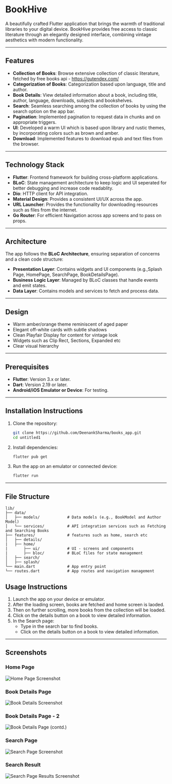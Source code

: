 
# BookHive 

A beautifully crafted Flutter application that brings the warmth of traditional libraries to your digital device. BookHive provides free access to classic literature through an elegantly designed interface, combining vintage aesthetics with modern functionality.

---

## Features

- **Collection of Books**: Browse extensive collection of classic literature, fetched by free books api - https://gutendex.com/
- **Categorization of Books**: Categorization based upon language, title and author.
- **Book Details**: View detailed information about a book, including title, author, language, downloads, subjects and bookshelves.
- **Search**: Seamless searching among the collection of books by using the search option on the app bar.
- **Pagination**: Implemented pagination to request data in chunks and on appropriate triggers.
- **UI**: Developed a warm UI which is based upon library and rustic themes, by incorporating colors such as brown and amber.
- **Download**: Implemented features to download epub and text files from the browser.
---

## Technology Stack

- **Flutter**: Frontend framework for building cross-platform applications.
- **BLoC**: State management architecture to keep logic and UI seperated for better debugging and increase code readablity.
- **Dio**: HTTP client for API integration.
- **Material Design**: Provides a consistent UI/UX across the app.
- **URL Launcher**: Provides the functionality for downloading resources such as files from the internet.
- **Go Router**: For efficient Navigation across app screens and to pass on props.

---

## Architecture

The app follows the **BLoC Architecture**, ensuring separation of concerns and a clean code structure:

- **Presentation Layer**: Contains widgets and UI components (e.g.,Splash Page, HomePage, SearchPage, BookDetailsPage).
- **Business Logic Layer**: Managed by BLoC classes that handle events and emit states.
- **Data Layer**: Contains models and services to fetch and process data.

---

## Design 
- Warm amber/orange theme reminiscent of aged paper
- Elegant off-white cards with subtle shadows
- Clean Playfair Display for content for vintage look
- Widgets such as Clip Rect, Sections, Expanded etc
- Clear visual hierarchy

---

## Prerequisites

- **Flutter**: Version 3.x or later.
- **Dart**: Version 2.19 or later.
- **Android/iOS Emulator or Device**: For testing.

---

## Installation Instructions

1. Clone the repository:
   ```bash
   git clone https://github.com/DeenankSharma/books_app.git
   cd untitled1
   ```

2. Install dependencies:
   ```bash
   flutter pub get
   ```

3. Run the app on an emulator or connected device:
   ```bash
   flutter run
   ```

---

## File Structure

```
lib/
├── data/
│   ├── models/            # Data models (e.g., BookModel and Author Model)
│   └── services/          # API integration services such as Fetching and Searching Books
├── features/              # features such as home, search etc
│   ├── details/           
|   ├── home/
|       ├── ui/            # UI - screens and components
|       ├── bloc/          # BLoC files for state management
│   ├── search/          
│   ├── splash/           
└── main.dart              # App entry point
└── routes.dart            # App routes and navigation management
```

## Usage Instructions

1. Launch the app on your device or emulator.
2. After the loading screen, books are fetched and home screen is laoded.
3. Then on further scrolling, more books from the collection will be loaded.
4. Click on the details button on a book to view detailed information.
5. In the Search page:
   - Type in the search bar to find books.
   - Click on the details button on a book to view detailed information.
---

## Screenshots

### Home Page
![Home Page Screenshot](assets/screenshots/home_page.jpeg)

### Book Details Page
![Book Details Screenshot](assets/screenshots/book_details.jpeg)

### Book Details Page - 2
![Book Details Page (contd.)](assets/screenshots/book_details_II.jpeg)

### Search Page
![Search Page Screenshot](assets/screenshots/search_page.jpeg)

### Search Result
![Search Page Results Screenshot](assets/screenshots/search_page_result.jpeg)

